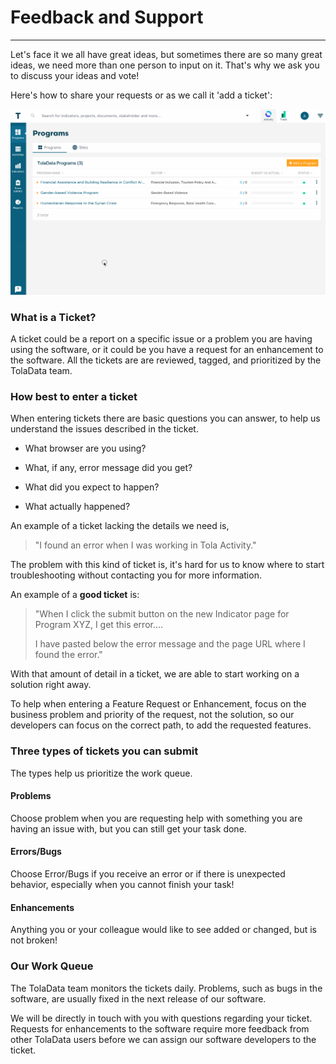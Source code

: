 # Feedback and Support

---

Let's face it we all have great ideas, but sometimes there are so many great ideas, we need more than one person to input on it. That's why we ask you to discuss your ideas and vote!

Here's how to share your requests or as we call it 'add a ticket':

![](/assets/ticketing.gif)

### **What is a Ticket?**

A ticket could be a report on a specific issue or a problem you are having using the software,  or it could be you have a request for an enhancement to the software. All the tickets are are reviewed, tagged, and prioritized by the TolaData team.

### **How best to enter a ticket**

When entering tickets there are basic questions you can answer, to help us understand the issues described in the ticket.

* What browser are you using?

* What, if any, error message did you get?

* What did you expect to happen?

* What actually happened?

An example of a ticket lacking the details we need is,

> "I found an error when I was working in Tola Activity."

The problem with this kind of ticket is, it's hard for us to know where to start troubleshooting without contacting you for more information.

An example of a **good ticket** is:

> "When I click the submit button on the new Indicator page for Program XYZ,  I get this error....
>
> I have pasted below the error message and the page URL where I found the error."

With that amount of detail in a ticket, we are able to start working on a solution right away.

To help when entering a Feature Request or Enhancement, focus on the business problem and priority of the request,  not the solution, so our developers can focus on the correct path, to add the requested features.

### **Three types of tickets you can submit**

The types help us prioritize the work queue.

#### **Problems**

Choose problem when you are requesting help with something you are having an issue with, but you can still get your task done.

#### **Errors/Bugs**

Choose Error/Bugs if you receive an error or if there is unexpected behavior, especially when you cannot finish your task!

#### **Enhancements**

Anything you or your colleague would like to see added or changed, but is not broken!

### Our **Work Queue**

The TolaData team monitors the tickets daily. Problems, such as bugs in the software, are usually fixed in the next release of our software.

We will be directly in touch with you with questions regarding your ticket. Requests for enhancements to the software require more feedback from other TolaData users before we can assign our software developers to the ticket.

